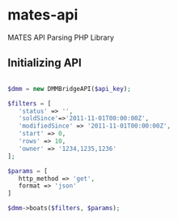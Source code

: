 # mates-api
MATES API Parsing PHP Library


## Initializing API
 
 
 ```php
 
 $dmm = new DMMBridgeAPI($api_key);
 
 $filters = [
    'status' => '',
    'soldSince'=>'2011-11-01T00:00:00Z',
    'modifiedSince' => '2011-11-01T00:00:00Z',
    'start' => 0,
    'rows' => 10,
    'owner' => '1234,1235,1236'   
 ];
 
 $params = [
    http_method => 'get',
    format => 'json'
 ]
 
 $dmm->boats($filters, $params);

 ```
